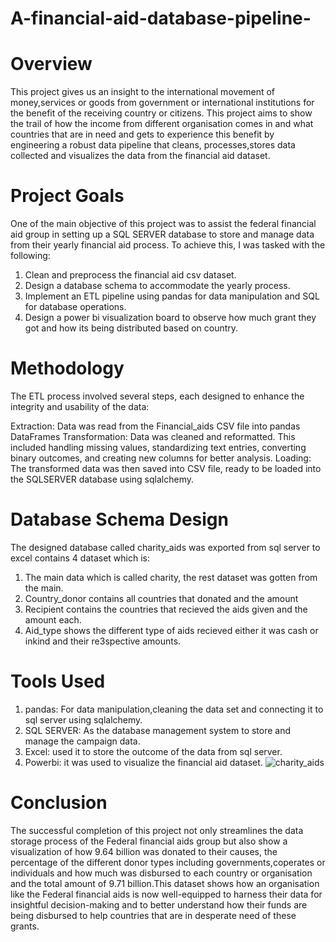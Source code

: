# A-financial-aid-database-pipeline-

# Overview

This project gives us an insight to the international movement of money,services or goods from
government or international institutions for the benefit of the receiving country or citizens.
This project aims to show the trail of how the income from different organisation comes in and
what countries that are in need and  gets to experience this benefit by engineering a robust data pipeline that
cleans, processes,stores data collected and visualizes the data from the financial aid dataset.


# Project Goals

One of the main objective of this project was to assist the federal financial aid group in setting up a SQL SERVER database to store and manage data from their yearly financial aid process. To achieve this, I was tasked with the following:
1. Clean and preprocess the financial aid csv dataset.
2. Design a database schema to accommodate the yearly process.
3. Implement an ETL pipeline using pandas for data manipulation and SQL for database operations.
4. Design a power bi visualization board to observe how much grant they got and how its being distributed based on country.

# Methodology
The ETL process involved several steps, each designed to enhance the integrity and usability of the data:

Extraction: Data was read from the Financial_aids CSV file into pandas DataFrames
Transformation: Data was cleaned and reformatted. This included handling missing values, standardizing text entries, converting binary outcomes, and creating new columns for better analysis.
Loading: The transformed data was then saved into CSV file, ready to be loaded into the SQLSERVER database using sqlalchemy.

# Database Schema Design
The designed database called charity_aids was exported from sql server to excel contains 4 dataset which is:

1. The main data which is called charity, the rest dataset was gotten from the main.
2. Country_donor contains all countries that donated and the amount
3. Recipient contains the countries that recieved the aids given and the amount each.
4. Aid_type shows the different type of aids recieved either it was cash or inkind and their re3spective amounts.



# Tools Used
1. pandas: For data manipulation,cleaning the data set and connecting it to sql server using sqlalchemy.
2. SQL SERVER: As the database management system to store and manage the campaign data.
3. Excel: used it to store the outcome of the data from sql server.
4. Powerbi: it was used  to visualize the financial aid dataset.
![charity_aids](https://github.com/user-attachments/assets/e87f9d50-a361-4b03-9e38-23f45c9e8537)


# Conclusion
The successful completion of this project not only streamlines the data storage process of the Federal financial aids group but also show a visualization of how
9.64 billion was donated to their causes, the percentage of the different donor types including governments,coperates or individuals and how much was disbursed to each country or organisation  and the total amount of 9.71 billion.This dataset shows how an organisation like the Federal financial aids is now well-equipped to harness their data for insightful decision-making and to better understand how their funds are being disbursed to help countries that are in desperate need of these grants.


